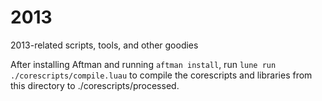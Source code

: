 # 2013

2013-related scripts, tools, and other goodies

After installing Aftman and running `aftman install`, run `lune run ./corescripts/compile.luau` to compile the corescripts and libraries from this directory to ./corescripts/processed.
